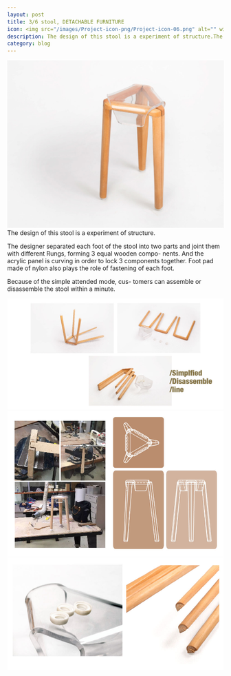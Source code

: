 ```yaml
---
layout: post
title: 3/6 stool, DETACHABLE FURNITURE
icon: <img src="/images/Project-icon-png/Project-icon-06.png" alt="" width="100"/>
description: The design of this stool is a experiment of structure.The designer separated each foot of the stool into two parts and joint them with different Rungs, forming 3 equal wooden compo- nents. And the acrylic panel is curving in order to lock 3 components together. Foot pad made of nylon also plays the role of fastening of each foot.
category: blog
---
```

![Git Bash](/WoodenStool-img/WoodenStool-img-01.jpg)
The design of this stool is a experiment of structure.

The designer separated each foot of the stool into two parts and joint them with different Rungs, forming 3 equal wooden compo- nents. And the acrylic panel is curving in order to lock 3 components together. Foot pad made of nylon also plays the role of fastening of each foot.

Because of the simple attended mode, cus- tomers can assemble or disassemble the stool within a minute.


![Git Bash](/WoodenStool-img/WoodenStool-img-02.jpg)
![Git Bash](/WoodenStool-img/WoodenStool-img-03.jpg)
![Git Bash](/WoodenStool-img/WoodenStool-img-04.jpg)
